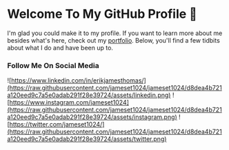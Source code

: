 # Welcome To My GitHub Profile 🥃

I'm glad you could make it to my profile. If you want to learn more about me besides what's here, check out my [portfolio](https://erikjamesthomas.com). Below, you'll find a few tidbits about what I do and have been up to. 

### Follow Me On Social Media
![https://www.linkedin.com/in/erikjamesthomas/](https://raw.githubusercontent.com/jameset1024/jameset1024/d8dea4b721a120eed9c7a5e0adab291f28e39724/assets/linkedin.png)
![https://www.instagram.com/jameset1024](https://raw.githubusercontent.com/jameset1024/jameset1024/d8dea4b721a120eed9c7a5e0adab291f28e39724/assets/instagram.png)
![https://twitter.com/jameset1024/](https://raw.githubusercontent.com/jameset1024/jameset1024/d8dea4b721a120eed9c7a5e0adab291f28e39724/assets/twitter.png)


<!--
**jameset1024/jameset1024** is a ✨ _special_ ✨ repository because its `README.md` (this file) appears on your GitHub profile.

Here are some ideas to get you started:

- 🔭 I’m currently working on ...
- 🌱 I’m currently learning ...
- 👯 I’m looking to collaborate on ...
- 🤔 I’m looking for help with ...
- 💬 Ask me about ...
- 📫 How to reach me: ...
- 😄 Pronouns: ...
- ⚡ Fun fact: ...
-->
